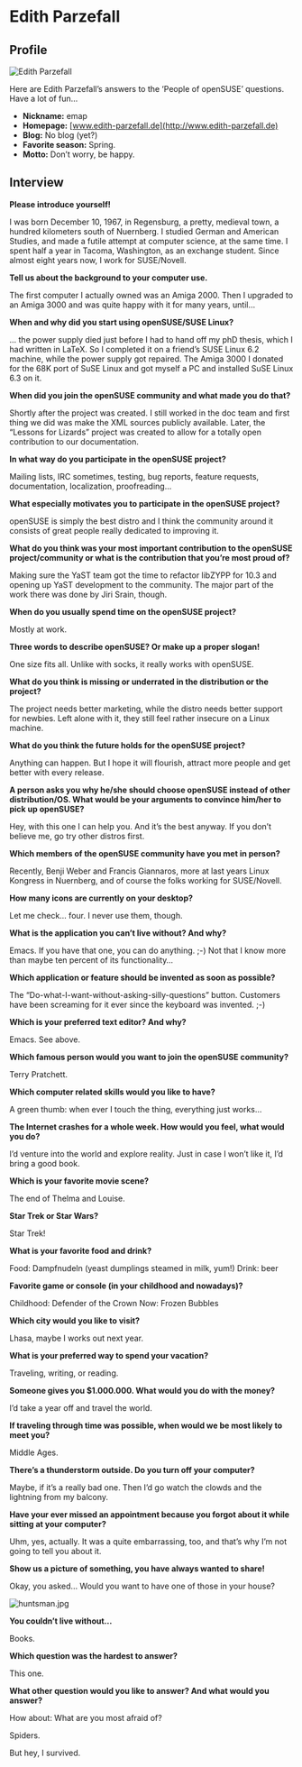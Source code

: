 # Edith Parzefall

## Profile

![Edith Parzefall](images/edith_parzefall.jpg)

Here are Edith Parzefall’s answers to the ‘People of openSUSE’ questions. Have a lot of fun…

* **Nickname:** emap
* **Homepage:** [www.edith-parzefall.de](http://www.edith-parzefall.de)
* **Blog:** No blog (yet?)
* **Favorite season:** Spring.
* **Motto:** Don’t worry, be happy.

## Interview

**Please introduce yourself!**

I was born December 10, 1967, in Regensburg, a pretty, medieval town, a hundred kilometers south of Nuernberg. I studied German and American Studies, and made a futile attempt at computer science, at the same time. I spent half a year in Tacoma, Washington, as an exchange student. Since almost eight years now, I work for SUSE/Novell.


**Tell us about the background to your computer use.**

The first computer I actually owned was an Amiga 2000. Then I upgraded to an Amiga 3000 and was quite happy with it for many years, until…


**When and why did you start using openSUSE/SUSE Linux?**

… the power supply died just before I had to hand off my phD thesis, which I had written in LaTeX. So I completed it on a friend’s SUSE Linux 6.2 machine, while the power supply got repaired. The Amiga 3000 I donated for the 68K port of SuSE Linux and got myself a PC and installed SuSE Linux 6.3 on it.


**When did you join the openSUSE community and what made you do that?**

Shortly after the project was created. I still worked in the doc team and first thing we did was make the XML sources publicly available. Later, the “Lessons for Lizards” project was created to allow for a totally open contribution to our documentation.


**In what way do you participate in the openSUSE project?**

Mailing lists, IRC sometimes, testing, bug reports, feature requests, documentation, localization, proofreading…


**What especially motivates you to participate in the openSUSE project?**

openSUSE is simply the best distro and I think the community around it consists of great people really dedicated to improving it.


**What do you think was your most important contribution to the openSUSE project/community or what is the contribution that you’re most proud of?**

Making sure the YaST team got the time to refactor libZYPP for 10.3 and opening up YaST development to the community. The major part of the work there was done by Jiri Srain, though.


**When do you usually spend time on the openSUSE project?**

Mostly at work.


**Three words to describe openSUSE? Or make up a proper slogan!**

One size fits all. Unlike with socks, it really works with openSUSE.


**What do you think is missing or underrated in the distribution or the project?**

The project needs better marketing, while the distro needs better support for newbies. Left alone with it, they still feel rather insecure on a Linux machine.


**What do you think the future holds for the openSUSE project?**

Anything can happen. But I hope it will flourish, attract more people and get better with every release.


**A person asks you why he/she should choose openSUSE instead of other distribution/OS. What would be your arguments to convince him/her to pick up openSUSE?**

Hey, with this one I can help you. And it’s the best anyway. If you don’t believe me, go try other distros first.


**Which members of the openSUSE community have you met in person?**

Recently, Benji Weber and Francis Giannaros, more at last years Linux Kongress in Nuernberg, and of course the folks working for SUSE/Novell.


**How many icons are currently on your desktop?**

Let me check… four. I never use them, though.


**What is the application you can’t live without? And why?**

Emacs. If you have that one, you can do anything. ;-) Not that I know more than maybe ten percent of its functionality…


**Which application or feature should be invented as soon as possible?**

The “Do-what-I-want-without-asking-silly-questions” button. Customers have been screaming for it ever since the keyboard was invented. ;-)


**Which is your preferred text editor? And why?**

Emacs. See above.


**Which famous person would you want to join the openSUSE community?**

Terry Pratchett.


**Which computer related skills would you like to have?**

A green thumb: when ever I touch the thing, everything just works…


**The Internet crashes for a whole week. How would you feel, what would you do?**

I’d venture into the world and explore reality. Just in case I won’t like it, I’d bring a good book.


**Which is your favorite movie scene?**

The end of Thelma and Louise.


**Star Trek or Star Wars?**

Star Trek!


**What is your favorite food and drink?**

Food: Dampfnudeln (yeast dumplings steamed in milk, yum!)
Drink: beer


**Favorite game or console (in your childhood and nowadays)?**

Childhood: Defender of the Crown
Now: Frozen Bubbles


**Which city would you like to visit?**

Lhasa, maybe I works out next year.


**What is your preferred way to spend your vacation?**

Traveling, writing, or reading.


**Someone gives you $1.000.000. What would you do with the money?**

I’d take a year off and travel the world.


**If traveling through time was possible, when would we be most likely to meet you?**

Middle Ages.


**There’s a thunderstorm outside. Do you turn off your computer?**

Maybe, if it’s a really bad one. Then I’d go watch the clowds and the lightning from my balcony.


**Have your ever missed an appointment because you forgot about it while sitting at your computer?**

Uhm, yes, actually. It was a quite embarrassing, too, and that’s why I’m not going to tell you about it.


**Show us a picture of something, you have always wanted to share!**

Okay, you asked… Would you want to have one of those in your house?

![huntsman.jpg](images/huntsman.jpg)


**You couldn’t live without…**

Books.


**Which question was the hardest to answer?**

This one.


**What other question would you like to answer? And what would you answer?**

How about: What are you most afraid of?

Spiders.

But hey, I survived.
